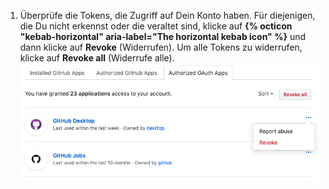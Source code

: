 1. Überprüfe die Tokens, die Zugriff auf Dein Konto haben. Für diejenigen, die Du nicht erkennst oder die veraltet sind, klicke auf **{% octicon "kebab-horizontal" aria-label="The horizontal kebab icon" %}** und dann klicke auf **Revoke** (Widerrufen). Um alle Tokens zu widerrufen, klicke auf **Revoke all** (Widerrufe alle). ![Liste der autorisierten {% data variables.product.prodname_oauth_apps %}s](/assets/images/help/settings/revoke-oauth-app.png)
